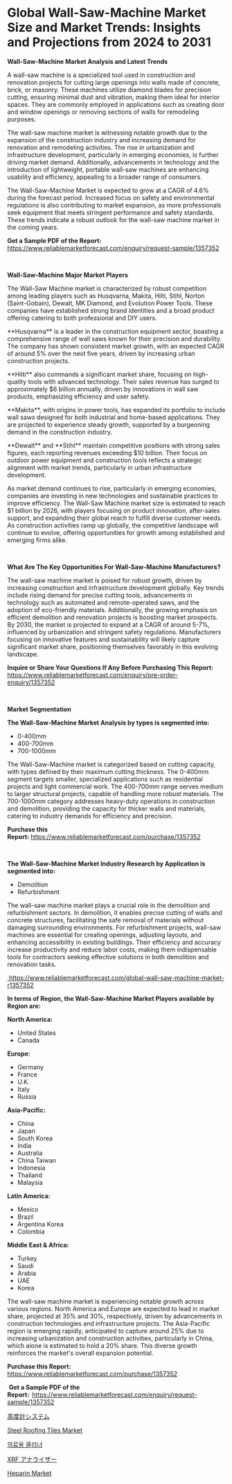 <p><h1>Global Wall-Saw-Machine Market Size and Market Trends: Insights and Projections from 2024 to 2031</h1></p><p><strong>Wall-Saw-Machine Market Analysis and Latest Trends</strong></p>
<p><p>A wall-saw machine is a specialized tool used in construction and renovation projects for cutting large openings into walls made of concrete, brick, or masonry. These machines utilize diamond blades for precision cutting, ensuring minimal dust and vibration, making them ideal for interior spaces. They are commonly employed in applications such as creating door and window openings or removing sections of walls for remodeling purposes.</p><p>The wall-saw machine market is witnessing notable growth due to the expansion of the construction industry and increasing demand for renovation and remodeling activities. The rise in urbanization and infrastructure development, particularly in emerging economies, is further driving market demand. Additionally, advancements in technology and the introduction of lightweight, portable wall-saw machines are enhancing usability and efficiency, appealing to a broader range of consumers.</p><p>The Wall-Saw-Machine Market is expected to grow at a CAGR of 4.6% during the forecast period. Increased focus on safety and environmental regulations is also contributing to market expansion, as more professionals seek equipment that meets stringent performance and safety standards. These trends indicate a robust outlook for the wall-saw machine market in the coming years.</p></p>
<p><strong>Get a Sample PDF of the Report:&nbsp;</strong> <a href="https://www.reliablemarketforecast.com/enquiry/request-sample/1357352">https://www.reliablemarketforecast.com/enquiry/request-sample/1357352</a></p>
<p>&nbsp;</p>
<p><strong>Wall-Saw-Machine Major Market Players</strong></p>
<p><p>The Wall-Saw Machine market is characterized by robust competition among leading players such as Husqvarna, Makita, Hilti, Stihl, Norton (Saint-Gobain), Dewalt, MK Diamond, and Evolution Power Tools. These companies have established strong brand identities and a broad product offering catering to both professional and DIY users.</p><p>**Husqvarna** is a leader in the construction equipment sector, boasting a comprehensive range of wall saws known for their precision and durability. The company has shown consistent market growth, with an expected CAGR of around 5% over the next five years, driven by increasing urban construction projects.</p><p>**Hilti** also commands a significant market share, focusing on high-quality tools with advanced technology. Their sales revenue has surged to approximately $6 billion annually, driven by innovations in wall saw products, emphasizing efficiency and user safety.</p><p>**Makita**, with origins in power tools, has expanded its portfolio to include wall saws designed for both industrial and home-based applications. They are projected to experience steady growth, supported by a burgeoning demand in the construction industry.</p><p>**Dewalt** and **Stihl** maintain competitive positions with strong sales figures, each reporting revenues exceeding $10 billion. Their focus on outdoor power equipment and construction tools reflects a strategic alignment with market trends, particularly in urban infrastructure development.</p><p>As market demand continues to rise, particularly in emerging economies, companies are investing in new technologies and sustainable practices to improve efficiency. The Wall-Saw Machine market size is estimated to reach $1 billion by 2026, with players focusing on product innovation, after-sales support, and expanding their global reach to fulfill diverse customer needs. As construction activities ramp up globally, the competitive landscape will continue to evolve, offering opportunities for growth among established and emerging firms alike.</p></p>
<p>&nbsp;</p>
<p><strong>What Are The Key Opportunities For Wall-Saw-Machine Manufacturers?</strong></p>
<p><p>The wall-saw machine market is poised for robust growth, driven by increasing construction and infrastructure development globally. Key trends include rising demand for precise cutting tools, advancements in technology such as automated and remote-operated saws, and the adoption of eco-friendly materials. Additionally, the growing emphasis on efficient demolition and renovation projects is boosting market prospects. By 2030, the market is projected to expand at a CAGR of around 5-7%, influenced by urbanization and stringent safety regulations. Manufacturers focusing on innovative features and sustainability will likely capture significant market share, positioning themselves favorably in this evolving landscape.</p></p>
<p><strong>Inquire or Share Your Questions If Any Before Purchasing This Report:</strong> <a href="https://www.reliablemarketforecast.com/enquiry/pre-order-enquiry/1357352">https://www.reliablemarketforecast.com/enquiry/pre-order-enquiry/1357352</a></p>
<p>&nbsp;</p>
<p><strong>Market Segmentation</strong></p>
<p><strong>The Wall-Saw-Machine Market Analysis by types is segmented into:</strong></p>
<p><ul><li>0-400mm</li><li>400-700mm</li><li>700-1000mm</li></ul></p>
<p><p>The Wall-Saw-Machine market is categorized based on cutting capacity, with types defined by their maximum cutting thickness. The 0-400mm segment targets smaller, specialized applications such as residential projects and light commercial work. The 400-700mm range serves medium to larger structural projects, capable of handling more robust materials. The 700-1000mm category addresses heavy-duty operations in construction and demolition, providing the capacity for thicker walls and materials, catering to industry demands for efficiency and precision.</p></p>
<p><strong>Purchase this Report:&nbsp;</strong><a href="https://www.reliablemarketforecast.com/purchase/1357352">https://www.reliablemarketforecast.com/purchase/1357352</a></p>
<p>&nbsp;</p>
<p><strong>The Wall-Saw-Machine Market Industry Research by Application is segmented into:</strong></p>
<p><ul><li>Demolition</li><li>Refurbishment</li></ul></p>
<p><p>The wall-saw machine market plays a crucial role in the demolition and refurbishment sectors. In demolition, it enables precise cutting of walls and concrete structures, facilitating the safe removal of materials without damaging surrounding environments. For refurbishment projects, wall-saw machines are essential for creating openings, adjusting layouts, and enhancing accessibility in existing buildings. Their efficiency and accuracy increase productivity and reduce labor costs, making them indispensable tools for contractors seeking effective solutions in both demolition and renovation tasks.</p></p>
<p><a href="https://www.reliablemarketforecast.com/global-wall-saw-machine-market-r1357352">&nbsp;https://www.reliablemarketforecast.com/global-wall-saw-machine-market-r1357352</a></p>
<p><strong>In terms of Region, the Wall-Saw-Machine Market Players available by Region are:</strong></p>
<p>
    <p> <strong> North America: </strong>
        <ul>
            <li>United States</li>
            <li>Canada</li>
        </ul>
        </p> 
    <p> <strong> Europe: </strong>
        <ul>
            <li>Germany</li>
            <li>France</li>
            <li>U.K.</li>
            <li>Italy</li>
            <li>Russia</li>
        </ul>
        </p> 
    <p> <strong> Asia-Pacific: </strong>
        <ul>
            <li>China</li>
            <li>Japan</li>
            <li>South Korea</li>
            <li>India</li>
            <li>Australia</li>
            <li>China Taiwan</li>
            <li>Indonesia</li>
            <li>Thailand</li>
            <li>Malaysia</li>
        </ul>
        </p> 
    <p> <strong> Latin America: </strong>
        <ul>
            <li>Mexico</li>
            <li>Brazil</li>
            <li>Argentina Korea</li>
            <li>Colombia</li>
        </ul>
        </p> 
    <p> <strong> Middle East & Africa: </strong>
        <ul>
            <li>Turkey</li>
            <li>Saudi</li>
            <li>Arabia</li>
            <li>UAE</li>
            <li>Korea</li>
        </ul>
    </p>
    </p>
<p><p>The wall-saw machine market is experiencing notable growth across various regions. North America and Europe are expected to lead in market share, projected at 35% and 30%, respectively, driven by advancements in construction technologies and infrastructure projects. The Asia-Pacific region is emerging rapidly, anticipated to capture around 25% due to increasing urbanization and construction activities, particularly in China, which alone is estimated to hold a 20% share. This diverse growth reinforces the market's overall expansion potential.</p></p>
<p><strong>Purchase this Report: </strong><a href="https://www.reliablemarketforecast.com/purchase/1357352">https://www.reliablemarketforecast.com/purchase/1357352</a></p>
<p>&nbsp;<strong>Get a Sample PDF of the Report:&nbsp;&nbsp;</strong><a href="https://www.reliablemarketforecast.com/enquiry/request-sample/1357352">https://www.reliablemarketforecast.com/enquiry/request-sample/1357352</a></p>
<p><strong></strong></p>
<p><p><a href="https://medium.com/@hardee896542024/altimeter-system-market-%E3%81%AF-%E3%82%B3%E3%82%B9%E3%83%88%E7%AE%A1%E7%90%86%E3%81%A8%E5%8A%B9%E7%8E%87%E5%90%91%E4%B8%8A%E3%82%92%E5%84%AA%E5%85%88%E3%81%97%E3%81%BE%E3%81%99-%E3%81%95%E3%82%89%E3%81%AB-%E5%A0%B1%E5%91%8A%E6%9B%B8%E3%81%AF%E5%B8%82%E5%A0%B4%E3%81%AE%E9%9C%80%E8%A6%81%E9%9D%A2%E3%81%A8%E4%BE%9B%E7%B5%A6%E9%9D%A2%E3%81%AE%E4%B8%A1%E6%96%B9%E3%82%92%E3%82%AB%E3%83%90%E3%83%BC%E3%81%97%E3%81%A6%E3%81%84%E3%81%BE%E3%81%99-altimeter-system-%E5%B8%82%E5%A0%B4%E3%81%AF-9f08d946b988">高度計システム</a></p><p><a href="https://www.linkedin.com/pulse/global-steel-roofing-tiles-market-sector2024-2031-metrics-t2iqc?trackingId=S7dX4jR8QpOq4a3CRBw9Bg%3D%3D">Steel Roofing Tiles Market</a></p><p><a href="https://github.com/laholand/Market-Research-Report-List-6/blob/main/992594312839.md">의료용 클리너</a></p><p><a href="https://medium.com/@qarpaiop35/xrf-analyzers-market-%E3%81%AF-%E3%82%B3%E3%82%B9%E3%83%88%E7%AE%A1%E7%90%86%E3%81%A8%E5%8A%B9%E7%8E%87%E5%90%91%E4%B8%8A%E3%82%92%E5%84%AA%E5%85%88%E3%81%97%E3%81%BE%E3%81%99-%E3%81%95%E3%82%89%E3%81%AB-%E5%A0%B1%E5%91%8A%E6%9B%B8%E3%81%AF%E5%B8%82%E5%A0%B4%E3%81%AE%E9%9C%80%E8%A6%81%E9%9D%A2%E3%81%A8%E4%BE%9B%E7%B5%A6%E9%9D%A2%E3%81%AE%E4%B8%A1%E6%96%B9%E3%82%92%E3%82%AB%E3%83%90%E3%83%BC%E3%81%97%E3%81%A6%E3%81%84%E3%81%BE%E3%81%99-xrf-analyzers-%E5%B8%82%E5%A0%B4%E3%81%AF-2024-%E3%81%8B%E3%82%89-9652c74439de">XRF アナライザー</a></p><p><a href="https://issuu.com/reportprime-2/docs/heparin-market-size-2030.pptx_f077269398140f">Heparin Market</a></p></p>